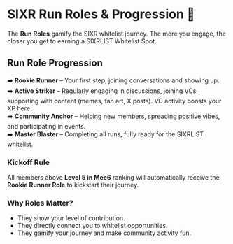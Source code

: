 # SIXR Run Roles & Progression 🎯

The **Run Roles** gamify the SIXR whitelist journey. The more you engage, the closer you get to earning a SIXRLIST Whitelist Spot.
## Run Role Progression
➡️ **Rookie Runner** – Your first step, joining conversations and showing up.  
➡️ **Active Striker** – Regularly engaging in discussions, joining VCs, supporting with content (memes, fan art, X posts). VC activity boosts your XP here.  
➡️ **Community Anchor** – Helping new members, spreading positive vibes, and participating in events.  
➡️ **Master Blaster** – Completing all runs, fully ready for the SIXRLIST whitelist.  
### Kickoff Rule
All members above **Level 5 in Mee6** ranking will automatically receive the **Rookie Runner Role** to kickstart their journey.  

### Why Roles Matter?
- They show your level of contribution.  
- They directly connect you to whitelist opportunities.  
- They gamify your journey and make community activity fun.

